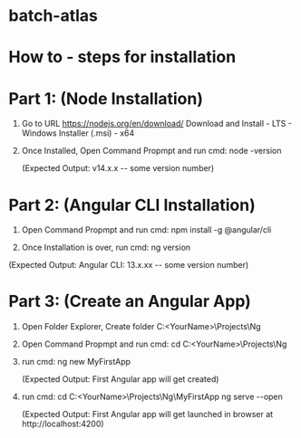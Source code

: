 # batch-atlas
# How to - steps for installation

# Part 1: (Node Installation)
1. Go to URL https://nodejs.org/en/download/
   Download and Install - LTS - Windows Installer (.msi) - x64
2. Once Installed, Open Command Propmpt and run cmd:
   node -version

   (Expected Output: v14.x.x  -- some version number)

# Part 2: (Angular CLI Installation)
1. Open Command Propmpt and run cmd:
   npm install -g @angular/cli

2. Once Installation is over, run cmd:
   ng version
   
  (Expected Output: Angular CLI: 13.x.xx  -- some version number) 

# Part 3: (Create an Angular App)
1. Open Folder Explorer, Create folder C:\<YourName>\Projects\Ng
2. Open Command Propmpt and run cmd:
   cd C:\<YourName>\Projects\Ng

3. run cmd:
   ng new MyFirstApp

   (Expected Output: First Angular app will get created)

4. run cmd:
   cd C:\<YourName>\Projects\Ng\MyFirstApp
   ng serve --open

   (Expected Output: First Angular app will get launched in browser at http://localhost:4200)
